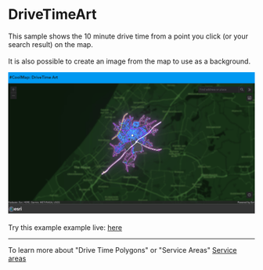 # DriveTimeArt
This sample shows the 10 minute drive time from a point you click (or your search result) on the map.
<br/><br/>
It is also possible to create an image from the map to use as a background.


![DriveTimeArt](../images/20220210_DriveTimeArt.gif)
<br>
<br>
Try this example example live:
[here](https://esrinederland.github.io/CoolMaps/LayerBlending/index.html)

---

To learn more about "Drive Time Polygons" or "Service Areas" [Service areas](https://developers.arcgis.com/documentation/mapping-apis-and-services/routing/service-areas/)


